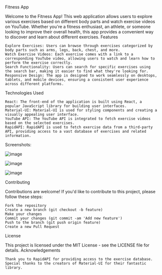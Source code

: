 Fitness App

Welcome to the Fitness App! This web application allows users to explore various exercises based on different body parts and watch exercise videos on YouTube. Whether you're a fitness enthusiast, an athlete, or someone looking to improve their overall health, this app provides a convenient way to discover and learn about different exercises.
Features

    Explore Exercises: Users can browse through exercises categorized by body parts such as arms, legs, back, chest, and more.
    Watch Exercise Videos: Each exercise comes with a link to a corresponding YouTube video, allowing users to watch and learn how to perform the exercise correctly.
    Search Functionality: Users can search for specific exercises using the search bar, making it easier to find what they're looking for.
    Responsive Design: The app is designed to work seamlessly on desktops, tablets, and mobile devices, ensuring a consistent user experience across different platforms.

Technologies Used

    React: The front-end of the application is built using React, a popular JavaScript library for building user interfaces.
    Material-UI: Material-UI is used for styling components and creating a visually appealing user interface.
    YouTube API: The YouTube API is integrated to fetch exercise videos based on the selected exercises.
    RapidAPI: RapidAPI is used to fetch exercise data from a third-party API, providing access to a vast database of exercises and related information.


Screenshots:

  ![image](https://github.com/Amul007/FitX/assets/91586373/82a09ef9-04d8-4247-8ed4-61159571f086)

  ![image](https://github.com/Amul007/FitX/assets/91586373/17dfb77a-d84f-4e2b-a94b-38702b96f592)

  ![image](https://github.com/Amul007/FitX/assets/91586373/39c4ca28-2966-4770-b3ca-b77bd907e2cd)




Contributing

Contributions are welcome! If you'd like to contribute to this project, please follow these steps:

    Fork the repository
    Create a new branch (git checkout -b feature)
    Make your changes
    Commit your changes (git commit -am 'Add new feature')
    Push to the branch (git push origin feature)
    Create a new Pull Request

License

This project is licensed under the MIT License - see the LICENSE file for details.
Acknowledgements

    Thank you to RapidAPI for providing access to the exercise database.
    Special thanks to the creators of Material-UI for their fantastic library.
